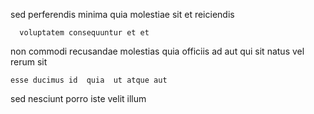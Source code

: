 <!--
title: Cloned interactive Graphical User Interface
author: Meaghan
date: 2015-04-26-0623
link: 2015-04-26-0623-cloned-interactive-graphical-user-interface
tags: [directive,rainbows,Android,templates]
-->

sed perferendis   minima quia
molestiae  sit et
 reiciendis  
 	  voluptatem consequuntur et et
non commodi  recusandae molestias   quia officiis ad
aut  qui sit natus
vel   rerum sit
 	esse ducimus id  quia  ut atque aut
sed  nesciunt
  porro iste velit illum 